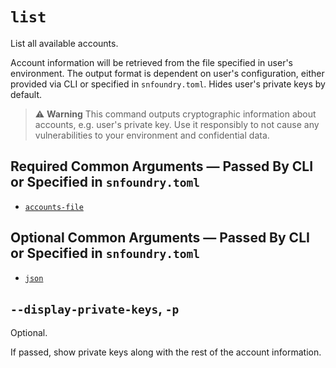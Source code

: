 # `list`
List all available accounts.

Account information will be retrieved from the file specified in user's environment.
The output format is dependent on user's configuration, either provided via CLI or specified in `snfoundry.toml`.
Hides user's private keys by default.

> ⚠️ **Warning**
> This command outputs cryptographic information about accounts, e.g. user's private key.
> Use it responsibly to not cause any vulnerabilities to your environment and confidential data.

## Required Common Arguments — Passed By CLI or Specified in `snfoundry.toml`

* [`accounts-file`](../common.md#--accounts-file--f-path_to_accounts_file)

## Optional Common Arguments — Passed By CLI or Specified in `snfoundry.toml`

* [`json`]()

## `--display-private-keys`, `-p`
Optional.

If passed, show private keys along with the rest of the account information.

